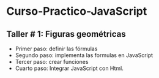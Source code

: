 # Curso-Practico-JavaScript

## Taller # 1: Figuras geométricas

- Primer paso: definir las fórmulas
- Segundo paso: implementa las formulas en JavaScript
- Tercer paso: crear funciones
- Cuarto paso: Integrar JavaScript con Html.
